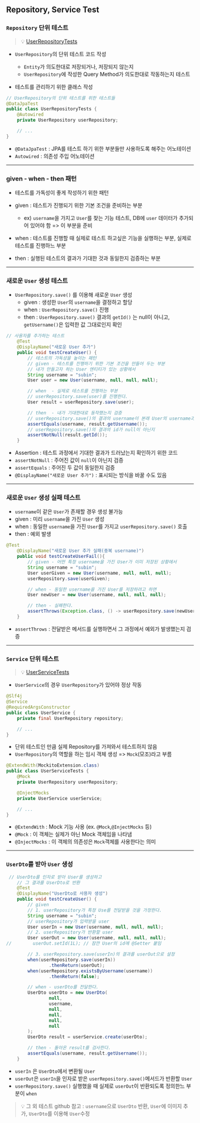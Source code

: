 ## Repository, Service Test
### `Repository` 단위 테스트
> 💡 [UserRepositoryTests](https://github.com/Jang2723/likelion-testing/blob/main/src/test/java/com/example/contents/UserRepositoryTests.java)
- `UserRepository`의 단위 테스트 코드 작성
  - `Entity`가 의도한대로 저장되거나, 저장되지 않는지
  - `UserRepository`에 작성한 Query Method가 의도한대로 작동하는지 테스트


- 테스트를 관리하기 위한 클래스 작성
```java
// UserRepository의 단위 테스트를 위한 테스트들
@DataJpaTest
public class UserRepositoryTests {
    @Autowired
    private UserRepository userRepository;

    // ...
}
```
- `@DataJpaTest` : JPA를 테스트 하기 위한 부분들만 사용하도록 해주는 어노테이션
- `Autowired` : 의존성 주입 어노테이션

---
### given - when - then 패턴
- 테스트를 가독성이 좋게 작성하기 위한 패턴
- given : 테스트가 진행되기 위한 기본 조건을 준비하는 부분
  - ex) `username`을 가지고 `User`를 찾는 기능 테스트, DB에 `user` 데이터가 추가되어 있어야 함 => 이 부분을 준비


- when : 테스트를 진행할 때 실제로 테스트 하고싶은 기능을 실행하는 부분, 실제로 테스트를 진행하느 부분


- then : 실행된 테스트의 결과가 기대한 것과 동일한지 검증하는 부분
---
### 새로운 `User` 생성 테스트
- `UserRepository.save()` 를 이용해 새로운 `User` 생성
  - given : 생성한 `User`의 `username`을 결정하고 할당
  - when : `UserRepository.save()` 진행
  - then : `UserRepository.save()` 결과의 `getId()` 는 null이 아니고, `getUsername()`은 입력한 값 그대로인지 확인

```java
// 사용자를 추가하는 테스트
    @Test
    @DisplayName("새로운 User 추가")
    public void testCreateUser() {
        // 테스트의 가독성을 높이는 패턴
        // given - 테스트를 진행하기 위한 기본 조건을 만들어 두는 부분
        // 내가 만들고자 하는 User 엔티티가 있는 상황에서
        String username = "subin";
        User user = new User(username, null, null, null);

        // when  - 실제로 테스트를 진행하는 부분
        // userRepository.save(user)를 진행한다.
        User result = userRepository.save(user);

        // then  - 내가 기대한대로 동작했는지 검증
        // userRepository.save()의 결과의 username이 본래 User의 username과 일치했는지
        assertEquals(username, result.getUsername());
        // userRepository.save()의 결과의 id가 null이 아닌지
        assertNotNull(result.getId());
    }
```
- Assertion : 테스트 과정에서 기대한 결과가 드러났는지 확인하기 위한 코드
- `assertNotNull` : 주어진 값이 `null`이 아닌지 검증
- `assertEquals` : 주어진 두 값이 동일한지 검증
- `@DisplayName("새로운 User 추가")` : 표시되는 방식을 바꿀 수도 있음

---
### 새로운 `User` 생성 실패 테스트
- `username`이 같은 `User`가 존재할 경우 생성 불가능
- given : 미리 `username`을 가진 `User` 생성
- when : 동일한 `username`을 가진 `User`를 가지고 `userRepository.save()` 호출
- then : 예외 발생

```java
@Test
    @DisplayName("새로운 User 추가 실패(중복 username)")
    public void testCreateUserFail(){
        // given - 어떤 특정 username을 가진 User가 이미 저장된 상황에서
        String username = "subin";
        User userGiven = new User(username, null, null, null);
        userRepository.save(userGiven);

        // when - 동일한 username을 가진 User를 저장하려고 하면
        User newUser = new User(username, null, null, null);

        // then - 실패한다.
        assertThrows(Exception.class, () -> userRepository.save(newUser));
    }
```
- `assertThrows` : 전달받은 메서드를 실행하면서 그 과정에서 예외가 발생했는지 검증
---
### `Service` 단위 테스트
> 💡 [UserServiceTests](https://github.com/Jang2723/likelion-testing/blob/main/src/test/java/com/example/contents/UserServiceTests.java)
- `UserService`의 경우 `UserRepository`가 있어야 정상 작동
```java
@Slf4j
@Service
@RequiredArgsConstructor
public class UserService {
    private final UserRepository repository;

    // ...
}
```
- 단위 테스트인 만큼 실제 Repository를 가져와서 테스트하지 않음
- `UserRepository`의 역할을 하는 임시 객체 생성 => `Mock`(모조)라고 부름
```java
@ExtendWith(MockitoExtension.class)
public class UserServiceTests {
    @Mock
    private UserRepository userRepository;

    @InjectMocks
    private UserService userService;

    // ...
}
```
- `@ExtendWith` : Mock 기능 사용 (ex. `@Mock`,`@InjectMocks` 등)
- `@Mock` : 이 객체는 실제가 아닌 Mock 객체임을 나타냄
- `@InjectMocks` : 이 객체의 의존성은 `Mock`객체를 사용한다는 의미
---
### `UserDto`를 받아 `User` 생성
```java
 // UserDto를 인자로 받아 User를 생성하고
    // 그 결과를 UserDto로 반환
    @Test
    @DisplayName("UserDto로 사용자 생성")
    public void testCreateUser() {
        // given
        // 1. userRepository가 특정 Use를 전달받을 것을 가정한다.
        String username = "subin";
        // userRepository가 입력받을 user
        User userIn = new User(username, null, null, null);
        // 2. userRepository가 반환할 user
        User userOut = new User(username, null, null, null);
//        userOut.setId(1L); // 잠깐 User의 id에 @Setter 붙임

        // 3. userRepository.save(userIn)의 결과를 userOut으로 설정
        when(userRepository.save(userIn))
                .thenReturn(userOut);
        when(userRepository.existsByUsername(username))
                .thenReturn(false);

        // when - userDto를 전달한다.
        UserDto userDto = new UserDto(
                null,
                username,
                null,
                null,
                null,
                null
        );
        UserDto result = userService.create(userDto);

        // then - 돌아온 result를 검사한다.
        assertEquals(username, result.getUsername());
    }
```
- `userIn` 은 `UserDto`에서 변환될 `User`
- `userOut`은 `userIn`을 인자로 받은 `userRepository.save()`메서드가 반환할 `User`
- `userRepository.save()` 실행했을 때 실제로 `userOut`이 반환되도록 정의한느 부분이 `when`

> 💡 그 외 테스트 github 참고 : `username`으로 `UserDto` 반환, `User`에 이미지 추가, `UserDto`를 이용해 `User`수정 
